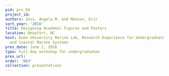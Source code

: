 ```yaml
---
pid: prs_64
project_id: 
authors: Zoss, Angela M. and Monson, Eric
sort_year: '2016'
title: Designing Academic Figures and Posters
location: Beaufort, NC
host: Duke University Marine Lab, Research Experience for Undergraduates in Estuarine
  and Coastal Marine Systems
pres_date: June 1, 2016
type: Full-day workshop for undergraduates
pres_url: 
order: '063'
collection: presentations
---
```

